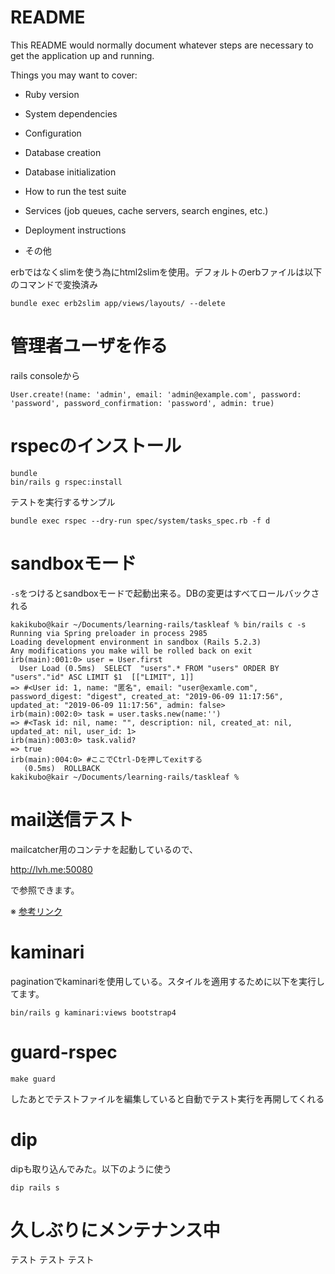 # README

This README would normally document whatever steps are necessary to get the
application up and running.

Things you may want to cover:

* Ruby version

* System dependencies

* Configuration

* Database creation

* Database initialization

* How to run the test suite

* Services (job queues, cache servers, search engines, etc.)

* Deployment instructions

* その他

erbではなくslimを使う為にhtml2slimを使用。デフォルトのerbファイルは以下のコマンドで変換済み
```
bundle exec erb2slim app/views/layouts/ --delete
```

# 管理者ユーザを作る

rails consoleから
```
User.create!(name: 'admin', email: 'admin@example.com', password: 'password', password_confirmation: 'password', admin: true)
```

# rspecのインストール

```
bundle
bin/rails g rspec:install
```

テストを実行するサンプル
```
bundle exec rspec --dry-run spec/system/tasks_spec.rb -f d
```

# sandboxモード


`-s`をつけるとsandboxモードで起動出来る。DBの変更はすべてロールバックされる
```
kakikubo@kair ~/Documents/learning-rails/taskleaf % bin/rails c -s
Running via Spring preloader in process 2985
Loading development environment in sandbox (Rails 5.2.3)
Any modifications you make will be rolled back on exit
irb(main):001:0> user = User.first
  User Load (0.5ms)  SELECT  "users".* FROM "users" ORDER BY "users"."id" ASC LIMIT $1  [["LIMIT", 1]]
=> #<User id: 1, name: "匿名", email: "user@examle.com", password_digest: "digest", created_at: "2019-06-09 11:17:56", updated_at: "2019-06-09 11:17:56", admin: false>
irb(main):002:0> task = user.tasks.new(name:'')
=> #<Task id: nil, name: "", description: nil, created_at: nil, updated_at: nil, user_id: 1>
irb(main):003:0> task.valid?
=> true
irb(main):004:0> #ここでCtrl-Dを押してexitする
   (0.5ms)  ROLLBACK
kakikubo@kair ~/Documents/learning-rails/taskleaf %

```

# mail送信テスト

mailcatcher用のコンテナを起動しているので、

http://lvh.me:50080

で参照できます。

※ [参考リンク](https://qiita.com/pocari/items/de0436c39ffc65647cf0)


# kaminari

paginationでkaminariを使用している。スタイルを適用するために以下を実行してます。
```
bin/rails g kaminari:views bootstrap4
```

# guard-rspec

```
make guard
```

したあとでテストファイルを編集していると自動でテスト実行を再開してくれる

# dip

dipも取り込んでみた。以下のように使う
```
dip rails s
```

# 久しぶりにメンテナンス中

テスト
テスト
テスト
